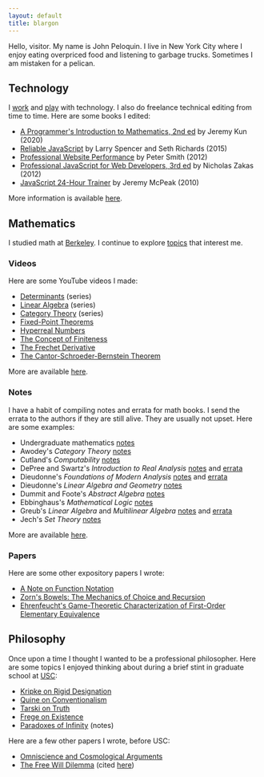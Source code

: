 ```yaml
---
layout: default
title: blargon
---
```


Hello, visitor. My name is John Peloquin. I live in New York City where I enjoy eating overpriced food and listening to garbage trucks. Sometimes I am mistaken for a pelican.

## Technology

I [work][covera] and [play][github] with technology. I also do freelance technical editing from time to time. Here are some books I edited:

- [A Programmer's Introduction to Mathematics, 2nd ed][books.pim] by Jeremy Kun (2020)
- [Reliable JavaScript][books.reliablejs] by Larry Spencer and Seth Richards (2015)
- [Professional Website Performance][books.properf] by Peter Smith (2012)
- [Professional JavaScript for Web Developers, 3rd ed][books.projs] by Nicholas Zakas (2012)
- [JavaScript 24-Hour Trainer][books.js24hr] by Jeremy McPeak (2010)

More information is available [here][linkedin].

## Mathematics

I studied math at [Berkeley][ucb]. I continue to explore [topics][math.se] that interest me.

### Videos

Here are some YouTube videos I made:

- [Determinants][math.vid.dets] (series)
- [Linear Algebra][math.vid.linear] (series)
- [Category Theory][math.vid.cats] (series)
- [Fixed-Point Theorems][math.vid.fixed]
- [Hyperreal Numbers][math.vid.hyperreals]
- [The Concept of Finiteness][math.vid.finite]
- [The Frechet Derivative][math.vid.frechet]
- [The Cantor-Schroeder-Bernstein Theorem][math.vid.bernstein]

More are available [here][youtube].

### Notes

I have a habit of compiling notes and errata for math books. I send the errata to the authors if they are still alive. They are usually not upset. Here are some examples:

- Undergraduate mathematics [notes][math.notes]
- Awodey's *Category Theory* [notes][math.awodey.notes]
- Cutland's *Computability* [notes][math.cutland.notes]
- DePree and Swartz's *Introduction to Real Analysis* [notes][math.depree.notes] and [errata][math.depree.errata]
- Dieudonne's *Foundations of Modern Analysis* [notes][math.dieudonne.analysis.notes] and [errata][math.dieudonne.analysis.errata]
- Dieudonne's *Linear Algebra and Geometry* [notes][math.dieudonne.geometry.notes]
- Dummit and Foote's *Abstract Algebra* [notes][math.dummit.notes]
- Ebbinghaus's *Mathematical Logic* [notes][math.ebbinghaus.notes]
- Greub's *Linear Algebra* and *Multilinear Algebra* [notes][math.greub.notes] and [errata][math.greub.errata]
- Jech's *Set Theory* [notes][math.jech.notes]

More are available [here][github.math].

### Papers

Here are some other expository papers I wrote:

- [A Note on Function Notation][math.functions]
- [Zorn's Bowels: The Mechanics of Choice and Recursion][math.zorn]
- [Ehrenfeucht's Game-Theoretic Characterization of First-Order Elementary Equivalence][math.ehrenfeucht]

## Philosophy

Once upon a time I thought I wanted to be a professional philosopher. Here are some topics I enjoyed thinking about during a brief stint in graduate school at [USC][usc]:

- [Kripke on Rigid Designation][phil.kripke]
- [Quine on Conventionalism][phil.quine]
- [Tarski on Truth][phil.tarski]
- [Frege on Existence][phil.frege]
- [Paradoxes of Infinity][phil.infinite] (notes)

Here are a few other papers I wrote, before USC:

- [Omniscience and Cosmological Arguments][phil.omniscience]
- [The Free Will Dilemma][phil.dilemma] (cited [here][phil.freedom])

[github]: https://github.com/blargoner
[github.math]: https://github.com/blargoner?tab=repositories&q=math
[youtube]: https://youtube.com/blargoner
[linkedin]: https://linkedin.com/in/jpeloquin

[covera]: https://coverahealth.com/
[ucb]: https://math.berkeley.edu/
[usc]: https://dornsife.usc.edu/phil/

[books.pim]: https://pimbook.org/
[books.reliablejs]: https://www.wiley.com/WileyCDA/WileyTitle/productCd-1119028728.html
[books.properf]: https://www.oreilly.com/library/view/professional-website-performance/9781118551721/
[books.projs]: https://www.wiley.com/WileyCDA/WileyTitle/productCd-1118026691.html
[books.js24hr]: https://www.wiley.com/WileyCDA/WileyTitle/productCd-0470647833.html

[math.se]: https://math.stackexchange.com/users/129912/blargoner

[math.vid.dets]: https://youtube.com/playlist?list=PL6kPvEdcJ4jRctd2ZzgFw_XX2OKGtdw5P
[math.vid.linear]: https://youtube.com/playlist?list=PL6kPvEdcJ4jRnw91XCtlK4UHRHxc0TtsV
[math.vid.cats]: https://youtube.com/playlist?list=PL6kPvEdcJ4jTXsLMBy-1E8CIalh5DCc6B
[math.vid.fixed]: https://youtu.be/1BRf2LveEsY
[math.vid.hyperreals]: https://youtu.be/ArAjEq8uFvA
[math.vid.finite]: https://youtu.be/oqcm5PT-fM8
[math.vid.frechet]: https://youtu.be/52AtbAkQ6MU
[math.vid.bernstein]: https://youtu.be/IkoKttTDuxE

[math.notes]: https://github.com/blargoner/math-notes/blob/master/notes.pdf
[math.awodey.notes]: https://github.com/blargoner/math-categories-awodey/blob/master/exercises.pdf
[math.cutland.notes]: https://github.com/blargoner/math-computability-cutland/blob/master/exercises.pdf
[math.depree.notes]: https://github.com/blargoner/math-analysis-depree/blob/master/exercises.pdf
[math.depree.errata]: https://github.com/blargoner/math-analysis-depree-errata/blob/master/errata.pdf
[math.dieudonne.analysis.notes]: https://github.com/blargoner/math-analysis-dieudonne/blob/master/exercises.pdf
[math.dieudonne.analysis.errata]: https://github.com/blargoner/math-analysis-dieudonne-errata/blob/master/errata.pdf
[math.dieudonne.geometry.notes]: https://github.com/blargoner/math-geometry-dieudonne/blob/master/exercises.pdf
[math.dummit.notes]: https://github.com/blargoner/math-algebra-dummit/blob/master/exercises.pdf
[math.ebbinghaus.notes]: https://github.com/blargoner/math-logic-ebbinghaus/blob/master/exercises.pdf
[math.greub.notes]: https://github.com/blargoner/math-algebra-greub/blob/master/exercises.pdf
[math.greub.errata]: https://github.com/blargoner/math-algebra-greub-errata/blob/master/errata.pdf
[math.jech.notes]: https://github.com/blargoner/math-sets-jech/blob/master/exercises.pdf

[math.functions]: https://github.com/blargoner/math-functions/blob/master/groupactions.pdf
[math.zorn]: https://github.com/blargoner/math-zorn/blob/master/zorn.pdf
[math.ehrenfeucht]: https://github.com/blargoner/math-ehrenfeucht/blob/master/ehrenfeucht.pdf

[phil.kripke]: papers/phil/kripke_designation.pdf
[phil.quine]: papers/phil/quine_conventionalism.pdf
[phil.tarski]: papers/phil/tarski_truth.pdf
[phil.frege]: papers/phil/frege_existence.pdf
[phil.infinite]: papers/phil/infinite.pdf
[phil.omniscience]: papers/phil/omniscience.pdf
[phil.dilemma]: papers/phil/dilemma.pdf
[phil.freedom]: https://plato.stanford.edu/entries/divine-freedom/